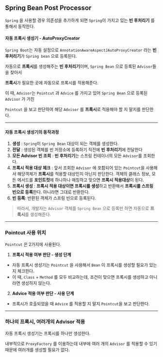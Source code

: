 ## Spring Bean Post Processor

`Spring` 을 사용할 경우 의존성을 추가하게 되면 `Spring`이 가지고 있는 **빈 후처리기** 를 통해서 동작한다.

#### 자동 프록시 생성기 - AutoProxyCreator

`Spring Boot`는 자동 설정으로 `AnnotationAwareAspectJAutoProxyCreator` 라는 **빈 후처리기**가 `Spring bean` 으로 등록된다.

자동으로 **프록시**를 생성해주는 **빈 후처리기**이며, `Spring Bean` 으로 등록된 `Advisor`들을 찾아서

**프록시**가 필요한 곳에 자동으로 프록시를 적용해준다.

이 때, `Advisor`는 `Pointcut` 과 `Advice` 를 가지고 있어 `Spring Bean` 으로 등록된 `Advisor` 가 가진

`Pointcut` 을 보고 판단하여 해당 `Advisor` 를 **프록시**로 적용해야 할 지 말지를 판단한다.



--- 

#### 자동 프록시 생성기의 동작과정
1. **생성** : `Spring`이 `Spring Bean` 대상이 되는 객체를 생성한다.
2. **전달** : 생성된 객체를 빈 저장소에 등록하기 직전에 **빈 후처리기**에 전달한다
3. **모든 Advisor 빈 조회** : **빈 후처리기**는 스프링 컨테이너의 모든 `Advisor`를 조회한다.
4. **프록시 적용 대상 체크** : 앞서 조회한 `Advisor` 에 포함되어 있는 `Pointcut`을 사용해서 
 해당객체가 **프록시**를 적용할 대상인지 아닌지 판단한다. 객체의 클래스 정보, 모든 메서드를 **포인트컷**에 하나하나 매칭하고 맞으면 **프록시 적용대상**이 된다. 
5. **프록시 생성** : **프록시 적용 대상이면 프록시를 생성**하고 반환해서 **프록시를 스프링 빈으로 등록**한다. 
아니라면 그대로 반환한다.
6. **빈 등록**: 반환된 객체가 스프링 빈으로 등록된다.


> 따라서, 개발자는 `Advisor` 객체를 `Spring Bean` 으로 등록만 하면 자동으로 **프록시**를 생성해준다.


---

### Pointcut 사용 위치

`Pointcut` 은 2가지에 사용된다.
1. **프록시 적용 여부 판단 - 생성 단계**
- 자동 프록시 생성기는 `Pointcut` 을 사용해서 `Bean` 이 프록시를 생성할 필요가 있는지 체크한다.
- 이 때, `Class` + `Method` 를 모두 비교하는데, 조건이 맞으면 프록시를 생성하고 아니라면 생성하지 않는다.

2. **Advice 적용 여부 판단 - 사용 단계**
- 프록시가 호출되었을 때 `Advice` 를 적용할 지 말지 `Pointcut`을 보고 판단한다.



----
### 하나의 프록시, 여러개의 Advisor 적용

자동 프록시 생성기는 프록시를 하나만 생성한다.

내부적으로 `ProxyFactory` 를 이용하는데 내부에 여러 개의 `Advisor` 를 적용할 수 있기 때문에 여러개를 생성할 필요가 없다.





